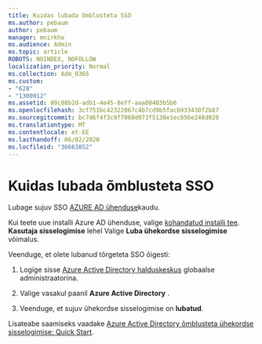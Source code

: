 ```yaml
---
title: Kuidas lubada õmblusteta SSO
ms.author: pebaum
author: pebaum
manager: mnirkhe
ms.audience: Admin
ms.topic: article
ROBOTS: NOINDEX, NOFOLLOW
localization_priority: Normal
ms.collection: Adm_O365
ms.custom:
- "628"
- "1300012"
ms.assetid: 80c88b2d-adb1-4e45-8eff-aaa80403b5b6
ms.openlocfilehash: 3cf751bc42322067c4b7cd9b5facb933430f2b87
ms.sourcegitcommit: bc7d6f4f3c9f7060d073f5130e1ec856e248d020
ms.translationtype: MT
ms.contentlocale: et-EE
ms.lasthandoff: 06/02/2020
ms.locfileid: "36663852"
---
```

# <a name="how-to-enable-seamless-sso"></a>Kuidas lubada õmblusteta SSO

Lubage sujuv SSO [AZURE AD ühenduse](https://docs.microsoft.com/azure/active-directory/connect/active-directory-aadconnect)kaudu.
  
Kui teete uue installi Azure AD ühenduse, valige [kohandatud installi tee](https://docs.microsoft.com/azure/active-directory/connect/active-directory-aadconnect-get-started-custom). **Kasutaja sisselogimise** lehel Valige **Luba ühekordse sisselogimise** võimalus.
  
Veenduge, et olete lubanud tõrgeteta SSO õigesti:
  
1. Logige sisse [Azure Active Directory halduskeskus](https://aad.portal.azure.com) globaalse administraatorina.

2. Valige vasakul paanil **Azure Active Directory** .

3. Veenduge, et sujuv ühekordse sisselogimise on **lubatud**.

Lisateabe saamiseks vaadake [Azure Active Directory õmblusteta ühekordse sisselogimise: Quick Start](https://docs.microsoft.com/azure/active-directory/connect/active-directory-aadconnect-sso-quick-start).
  